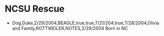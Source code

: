 # NCSU Rescue
* Dog,Duke,2/29/2004,BEAGLE,true,true,7/21/204,true,7/28/2004,Olivia and Family,ROTTWEILER,NOTES,2/29/2004 Born in NC
